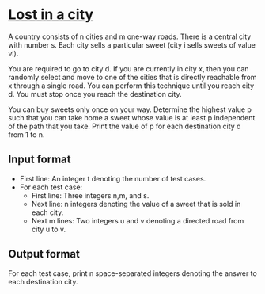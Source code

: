 # [Lost in a city][link]

A country consists of n cities and m one-way roads. There is a central city with number s. Each city sells a particular sweet (city i sells sweets of value vi).

You are required to go to city d. If you are currently in city x, then you can randomly select and move to one of the cities that is directly reachable from x through a single road. You can perform this technique until you reach city d. You must stop once you reach the destination city.

You can buy sweets only once on your way. Determine the highest value p such that you can take home a sweet whose value is at least p independent of the path that you take. Print the value of p for each destination city d from 1 to n.

## Input format

- First line: An integer t denoting the number of test cases.
- For each test case:
  - First line: Three integers n,m, and s.
  - Next line: n integers denoting the value of a sweet that is sold in each city.
  - Next m lines: Two integers u and v denoting a directed road from city u to v.

## Output format

For each test case, print n space-separated integers denoting the answer to each destination city.

[link]: https://www.hackerearth.com/practice/algorithms/graphs/shortest-path-algorithms/practice-problems/algorithm/lost-in-city-f6e7f540/
